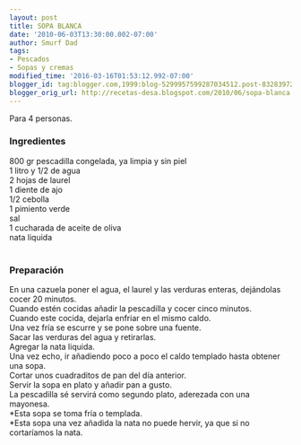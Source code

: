 ```yaml
---
layout: post
title: SOPA BLANCA
date: '2010-06-03T13:30:00.002-07:00'
author: Smurf Dad
tags:
- Pescados
- Sopas y cremas
modified_time: '2016-03-16T01:53:12.992-07:00'
blogger_id: tag:blogger.com,1999:blog-5299957599287034512.post-8328397277775659997
blogger_orig_url: http://recetas-desa.blogspot.com/2010/06/sopa-blanca.html
---
```


Para 4 personas.<br /><h3>Ingredientes</h3>800 gr pescadilla congelada, ya limpia y sin piel<br />1 litro y 1/2 de agua<br />2 hojas de laurel<br />1 diente de ajo<br />1/2 cebolla<br />1 pimiento verde<br />sal<br />1 cucharada de aceite de oliva<br />nata liquida<br /><br /><h3>Preparación</h3>En una cazuela poner el agua, el laurel y las verduras enteras, dejándolas cocer 20 minutos.<br />Cuando estén cocidas añadir la pescadilla y cocer cinco minutos.<br />Cuando este cocida, dejarla enfriar en el mismo caldo.<br />Una vez fría se escurre y se pone sobre una fuente.<br />Sacar las verduras del agua y retirarlas.<br />Agregar la nata liquida.<br />Una vez echo, ir añadiendo poco a poco el caldo templado hasta obtener una sopa.<br />Cortar unos cuadraditos de pan del día anterior.<br />Servir la sopa en plato y añadir pan a gusto.<br />La pescadilla sé servirá como segundo plato, aderezada con una mayonesa.<br />*Esta sopa se toma fría o templada.<br />*Esta sopa una vez añadida la nata no puede hervir, ya que si no cortaríamos la nata.